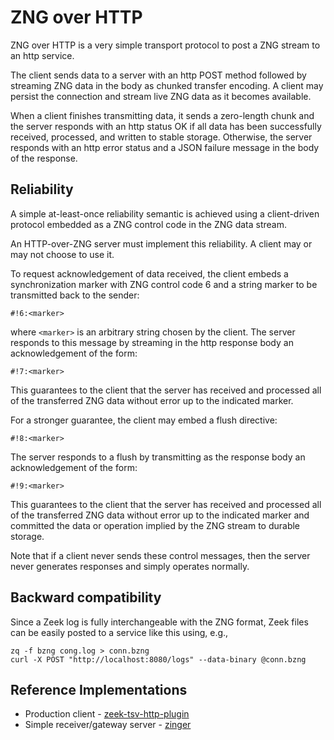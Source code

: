 # ZNG over HTTP

ZNG over HTTP is a very simple transport protocol to post a ZNG stream
to an http service.

The client sends data to a server with an http POST method
followed by streaming ZNG data in the body as chunked transfer encoding.
A client may persist the connection and stream live ZNG data as it becomes
available.

When a client finishes transmitting data, it sends a zero-length chunk and the
server responds with an http status OK if all data has been successfully received,
processed, and written to stable storage.  Otherwise, the server responds
with an http error status and a JSON failure message in the body of the response.

## Reliability

A simple at-least-once reliability semantic is achieved using a client-driven
protocol embedded as a ZNG control code in the ZNG data stream.

An HTTP-over-ZNG server must implement this reliability.
A client may or may not choose to use it.

To request acknowledgement of data received, the
client embeds a synchronization marker with ZNG control code 6
and a string marker to be transmitted back to the sender:
```
#!6:<marker>
```
where `<marker>` is an arbitrary string chosen by the client.  The server responds
to this message by streaming in the http response body an acknowledgement
of the form:
```
#!7:<marker>
```
This guarantees to the client that the server has received and processed
all of the transferred ZNG data without error up to the indicated marker.

For a stronger guarantee, the client may embed a flush directive:
```
#!8:<marker>
```
The server responds to a flush
by transmitting as the response body an acknowledgement of the form:
```
#!9:<marker>
```
This guarantees to the client that the server has received and processed
all of the transferred ZNG data without error up to the indicated marker and
committed the data or operation implied by the ZNG stream to durable storage.

Note that if a client never sends these control messages, then the server never
generates responses and simply operates normally.

## Backward compatibility

Since a Zeek log is fully interchangeable with the ZNG format, Zeek files can be
easily posted to a service like this using, e.g.,
```
zq -f bzng cong.log > conn.bzng
curl -X POST "http://localhost:8080/logs" --data-binary @conn.bzng
```

## Reference Implementations

* Production client - [zeek-tsv-http-plugin](https://github.com/brimsec/zeek-tsv-http-plugin)
* Simple receiver/gateway server - [zinger](https://github.com/brimsec/zinger)
